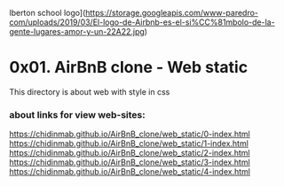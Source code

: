 
lberton school logo](https://storage.googleapis.com/www-paredro-com/uploads/2019/03/El-logo-de-Airbnb-es-el-si%CC%81mbolo-de-la-gente-lugares-amor-y-un-22A22.jpg)
# 0x01. AirBnB clone - Web static
This directory is about web with style in css
### about links for view web-sites:

https://chidinmab.github.io/AirBnB_clone/web_static/0-index.html
https://chidinmab.github.io/AirBnB_clone/web_static/1-index.html
https://chidinmab.github.io/AirBnB_clone/web_static/2-index.html
https://chidinmab.github.io/AirBnB_clone/web_static/3-index.html
https://chidinmab.github.io/AirBnB_clone/web_static/4-index.html
